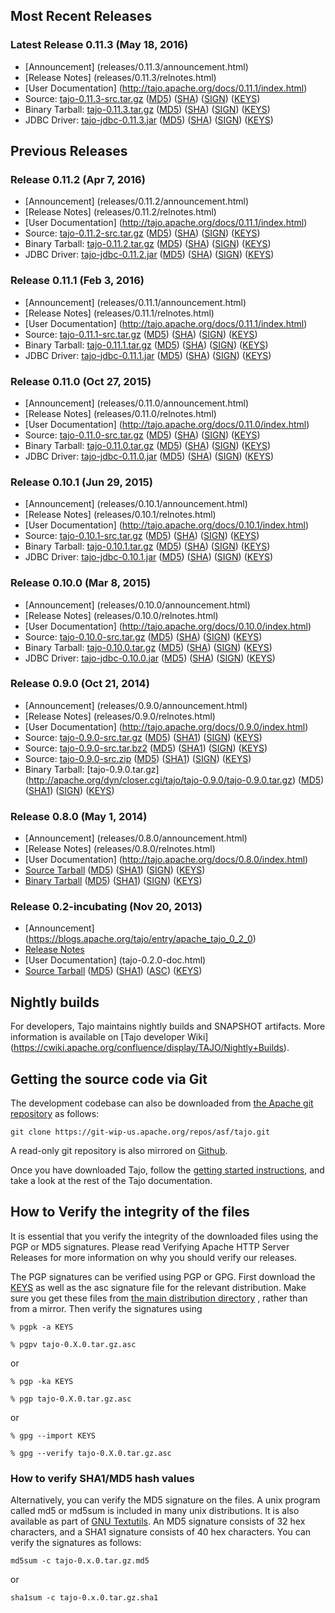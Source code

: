 <!--
  Licensed to the Apache Software Foundation (ASF) under one
  or more contributor license agreements.  See the NOTICE file
  distributed with this work for additional information
  regarding copyright ownership.  The ASF licenses this file
  to you under the Apache License, Version 2.0 (the
  "License"); you may not use this file except in compliance
  with the License.  You may obtain a copy of the License at

      http://www.apache.org/licenses/LICENSE-2.0

  Unless required by applicable law or agreed to in writing, software
  distributed under the License is distributed on an "AS IS" BASIS,
  WITHOUT WARRANTIES OR CONDITIONS OF ANY KIND, either express or implied.
  See the License for the specific language governing permissions and
  limitations under the License.
-->

## Most Recent Releases

### Latest Release 0.11.3 (May 18, 2016)
 * [Announcement] (releases/0.11.3/announcement.html)
 * [Release Notes] (releases/0.11.3/relnotes.html)
 * [User Documentation] (http://tajo.apache.org/docs/0.11.1/index.html)
 * Source: <a href='http://apache.org/dyn/closer.cgi/tajo/tajo-0.11.3/tajo-0.11.3-src.tar.gz' id='tajo-0.11.3-src'>tajo-0.11.3-src.tar.gz</a> ([MD5](http://www.apache.org/dist/tajo/tajo-0.11.3/tajo-0.11.3-src.tar.gz.md5)) ([SHA](http://www.apache.org/dist/tajo/tajo-0.11.3/tajo-0.11.3-src.tar.gz.sha512)) ([SIGN](http://www.apache.org/dist/tajo/tajo-0.11.3/tajo-0.11.3-src.tar.gz.asc)) ([KEYS](http://www.apache.org/dist/tajo/KEYS))
 * Binary Tarball: <a href='http://apache.org/dyn/closer.cgi/tajo/tajo-0.11.3/tajo-0.11.3.tar.gz' id='tajo-0.11.3-bin'>tajo-0.11.3.tar.gz</a> ([MD5](http://www.apache.org/dist/tajo/tajo-0.11.3/tajo-0.11.3.tar.gz.md5)) ([SHA](http://www.apache.org/dist/tajo/tajo-0.11.3/tajo-0.11.3.tar.gz.sha512)) ([SIGN](http://www.apache.org/dist/tajo/tajo-0.11.3/tajo-0.11.3.tar.gz.asc)) ([KEYS](http://www.apache.org/dist/tajo/KEYS))
 * JDBC Driver: <a href='http://apache.org/dyn/closer.cgi/tajo/tajo-0.11.3/tajo-jdbc-0.11.3.jar' id='tajo-jdbc-0.11.3'>tajo-jdbc-0.11.3.jar</a> ([MD5](http://www.apache.org/dist/tajo/tajo-0.11.3/tajo-jdbc-0.11.3.jar.md5)) ([SHA](http://www.apache.org/dist/tajo/tajo-0.11.3/tajo-jdbc-0.11.3.jar.sha512)) ([SIGN](http://www.apache.org/dist/tajo/tajo-0.11.3/tajo-jdbc-0.11.3.jar.asc)) ([KEYS](http://www.apache.org/dist/tajo/KEYS))

## Previous Releases
### Release 0.11.2 (Apr 7, 2016)
 * [Announcement] (releases/0.11.2/announcement.html)
 * [Release Notes] (releases/0.11.2/relnotes.html)
 * [User Documentation] (http://tajo.apache.org/docs/0.11.1/index.html)
 * Source: <a href='http://apache.org/dyn/closer.cgi/tajo/tajo-0.11.2/tajo-0.11.2-src.tar.gz' id='tajo-0.11.2-src'>tajo-0.11.2-src.tar.gz</a> ([MD5](http://www.apache.org/dist/tajo/tajo-0.11.2/tajo-0.11.2-src.tar.gz.md5)) ([SHA](http://www.apache.org/dist/tajo/tajo-0.11.2/tajo-0.11.2-src.tar.gz.sha512)) ([SIGN](http://www.apache.org/dist/tajo/tajo-0.11.2/tajo-0.11.2-src.tar.gz.asc)) ([KEYS](http://www.apache.org/dist/tajo/KEYS))
 * Binary Tarball: <a href='http://apache.org/dyn/closer.cgi/tajo/tajo-0.11.2/tajo-0.11.2.tar.gz' id='tajo-0.11.2-bin'>tajo-0.11.2.tar.gz</a> ([MD5](http://www.apache.org/dist/tajo/tajo-0.11.2/tajo-0.11.2.tar.gz.md5)) ([SHA](http://www.apache.org/dist/tajo/tajo-0.11.2/tajo-0.11.2.tar.gz.sha512)) ([SIGN](http://www.apache.org/dist/tajo/tajo-0.11.2/tajo-0.11.2.tar.gz.asc)) ([KEYS](http://www.apache.org/dist/tajo/KEYS))
 * JDBC Driver: <a href='http://apache.org/dyn/closer.cgi/tajo/tajo-0.11.2/tajo-jdbc-0.11.2.jar' id='tajo-jdbc-0.11.2'>tajo-jdbc-0.11.2.jar</a> ([MD5](http://www.apache.org/dist/tajo/tajo-0.11.2/tajo-jdbc-0.11.2.jar.md5)) ([SHA](http://www.apache.org/dist/tajo/tajo-0.11.2/tajo-jdbc-0.11.2.jar.sha512)) ([SIGN](http://www.apache.org/dist/tajo/tajo-0.11.2/tajo-jdbc-0.11.2.jar.asc)) ([KEYS](http://www.apache.org/dist/tajo/KEYS))

### Release 0.11.1 (Feb 3, 2016)
 * [Announcement] (releases/0.11.1/announcement.html)
 * [Release Notes] (releases/0.11.1/relnotes.html)
 * [User Documentation] (http://tajo.apache.org/docs/0.11.1/index.html)
 * Source: <a href='http://apache.org/dyn/closer.cgi/tajo/tajo-0.11.1/tajo-0.11.1-src.tar.gz' id='tajo-0.11.1-src'>tajo-0.11.1-src.tar.gz</a> ([MD5](http://www.apache.org/dist/tajo/tajo-0.11.1/tajo-0.11.1-src.tar.gz.md5)) ([SHA](http://www.apache.org/dist/tajo/tajo-0.11.1/tajo-0.11.1-src.tar.gz.sha512)) ([SIGN](http://www.apache.org/dist/tajo/tajo-0.11.1/tajo-0.11.1-src.tar.gz.asc)) ([KEYS](http://www.apache.org/dist/tajo/KEYS))
 * Binary Tarball: <a href='http://apache.org/dyn/closer.cgi/tajo/tajo-0.11.1/tajo-0.11.1.tar.gz' id='tajo-0.11.1-bin'>tajo-0.11.1.tar.gz</a> ([MD5](http://www.apache.org/dist/tajo/tajo-0.11.1/tajo-0.11.1.tar.gz.md5)) ([SHA](http://www.apache.org/dist/tajo/tajo-0.11.1/tajo-0.11.1.tar.gz.sha512)) ([SIGN](http://www.apache.org/dist/tajo/tajo-0.11.1/tajo-0.11.1.tar.gz.asc)) ([KEYS](http://www.apache.org/dist/tajo/KEYS))
 * JDBC Driver: <a href='http://apache.org/dyn/closer.cgi/tajo/tajo-0.11.1/tajo-jdbc-0.11.1.jar' id='tajo-jdbc-0.11.1'>tajo-jdbc-0.11.1.jar</a> ([MD5](http://www.apache.org/dist/tajo/tajo-0.11.1/tajo-jdbc-0.11.1.jar.md5)) ([SHA](http://www.apache.org/dist/tajo/tajo-0.11.1/tajo-jdbc-0.11.1.jar.sha512)) ([SIGN](http://www.apache.org/dist/tajo/tajo-0.11.1/tajo-jdbc-0.11.1.jar.asc)) ([KEYS](http://www.apache.org/dist/tajo/KEYS))


### Release 0.11.0 (Oct 27, 2015)
 * [Announcement] (releases/0.11.0/announcement.html)
 * [Release Notes] (releases/0.11.0/relnotes.html)
 * [User Documentation] (http://tajo.apache.org/docs/0.11.0/index.html)
 * Source: <a href='http://apache.org/dyn/closer.cgi/tajo/tajo-0.11.0/tajo-0.11.0-src.tar.gz' id='tajo-0.11.0-src'>tajo-0.11.0-src.tar.gz</a> ([MD5](http://www.apache.org/dist/tajo/tajo-0.11.0/tajo-0.11.0-src.tar.gz.md5)) ([SHA](http://www.apache.org/dist/tajo/tajo-0.11.0/tajo-0.11.0-src.tar.gz.sha512)) ([SIGN](http://www.apache.org/dist/tajo/tajo-0.11.0/tajo-0.11.0-src.tar.gz.asc)) ([KEYS](http://www.apache.org/dist/tajo/KEYS))
 * Binary Tarball: <a href='http://apache.org/dyn/closer.cgi/tajo/tajo-0.11.0/tajo-0.11.0.tar.gz' id='tajo-0.11.0-bin'>tajo-0.11.0.tar.gz</a> ([MD5](http://www.apache.org/dist/tajo/tajo-0.11.0/tajo-0.11.0.tar.gz.md5)) ([SHA](http://www.apache.org/dist/tajo/tajo-0.11.0/tajo-0.11.0.tar.gz.sha512)) ([SIGN](http://www.apache.org/dist/tajo/tajo-0.11.0/tajo-0.11.0.tar.gz.asc)) ([KEYS](http://www.apache.org/dist/tajo/KEYS))
 * JDBC Driver: <a href='http://apache.org/dyn/closer.cgi/tajo/tajo-0.11.0/tajo-jdbc-0.11.0.jar' id='tajo-jdbc-0.11.0'>tajo-jdbc-0.11.0.jar</a> ([MD5](http://www.apache.org/dist/tajo/tajo-0.11.0/tajo-jdbc-0.11.0.jar.md5)) ([SHA](http://www.apache.org/dist/tajo/tajo-0.11.0/tajo-jdbc-0.11.0.jar.sha512)) ([SIGN](http://www.apache.org/dist/tajo/tajo-0.11.0/tajo-jdbc-0.11.0.jar.asc)) ([KEYS](http://www.apache.org/dist/tajo/KEYS))

### Release 0.10.1 (Jun 29, 2015)

 * [Announcement] (releases/0.10.1/announcement.html)
 * [Release Notes] (releases/0.10.1/relnotes.html)
 * [User Documentation] (http://tajo.apache.org/docs/0.10.1/index.html)
 * Source: <a href='http://apache.org/dyn/closer.cgi/tajo/tajo-0.10.1/tajo-0.10.1-src.tar.gz' id='tajo-0.10.1-src'>tajo-0.10.1-src.tar.gz</a> ([MD5](http://www.apache.org/dist/tajo/tajo-0.10.1/tajo-0.10.1-src.tar.gz.md5)) ([SHA](http://www.apache.org/dist/tajo/tajo-0.10.1/tajo-0.10.1-src.tar.gz.sha512)) ([SIGN](http://www.apache.org/dist/tajo/tajo-0.10.1/tajo-0.10.1-src.tar.gz.asc)) ([KEYS](http://www.apache.org/dist/tajo/KEYS))
 * Binary Tarball: <a href='http://apache.org/dyn/closer.cgi/tajo/tajo-0.10.1/tajo-0.10.1.tar.gz' id='tajo-0.10.1-bin'>tajo-0.10.1.tar.gz</a> ([MD5](http://www.apache.org/dist/tajo/tajo-0.10.1/tajo-0.10.1.tar.gz.md5)) ([SHA](http://www.apache.org/dist/tajo/tajo-0.10.1/tajo-0.10.1.tar.gz.sha512)) ([SIGN](http://www.apache.org/dist/tajo/tajo-0.10.1/tajo-0.10.1.tar.gz.asc)) ([KEYS](http://www.apache.org/dist/tajo/KEYS))
 * JDBC Driver: <a href='http://apache.org/dyn/closer.cgi/tajo/tajo-0.10.1/tajo-jdbc-0.10.1.jar' id='tajo-jdbc-0.10.1'>tajo-jdbc-0.10.1.jar</a> ([MD5](http://www.apache.org/dist/tajo/tajo-0.10.1/tajo-jdbc-0.10.1.jar.md5)) ([SHA](http://www.apache.org/dist/tajo/tajo-0.10.1/tajo-jdbc-0.10.1.jar.sha512)) ([SIGN](http://www.apache.org/dist/tajo/tajo-0.10.1/tajo-jdbc-0.10.1.jar.asc)) ([KEYS](http://www.apache.org/dist/tajo/KEYS))

### Release 0.10.0 (Mar 8, 2015)

 * [Announcement] (releases/0.10.0/announcement.html)
 * [Release Notes] (releases/0.10.0/relnotes.html)
 * [User Documentation] (http://tajo.apache.org/docs/0.10.0/index.html)
 * Source: <a href='http://apache.org/dyn/closer.cgi/tajo/tajo-0.10.0/tajo-0.10.0-src.tar.gz' id='tajo-0.10.0-src'>tajo-0.10.0-src.tar.gz</a> ([MD5](http://www.apache.org/dist/tajo/tajo-0.10.0/tajo-0.10.0-src.tar.gz.md5)) ([SHA](http://www.apache.org/dist/tajo/tajo-0.10.0/tajo-0.10.0-src.tar.gz.sha)) ([SIGN](http://www.apache.org/dist/tajo/tajo-0.10.0/tajo-0.10.0-src.tar.gz.asc)) ([KEYS](http://www.apache.org/dist/tajo/KEYS))
 * Binary Tarball: <a href='http://apache.org/dyn/closer.cgi/tajo/tajo-0.10.0/tajo-0.10.0.tar.gz' id='tajo-0.10.0-bin'>tajo-0.10.0.tar.gz</a> ([MD5](http://www.apache.org/dist/tajo/tajo-0.10.0/tajo-0.10.0.tar.gz.md5)) ([SHA](http://www.apache.org/dist/tajo/tajo-0.10.0/tajo-0.10.0.tar.gz.sha)) ([SIGN](http://www.apache.org/dist/tajo/tajo-0.10.0/tajo-0.10.0.tar.gz.asc)) ([KEYS](http://www.apache.org/dist/tajo/KEYS))
 * JDBC Driver: <a href='http://apache.org/dyn/closer.cgi/tajo/tajo-0.10.0/tajo-jdbc-0.10.0.jar' id='tajo-jdbc-0.10.0'>tajo-jdbc-0.10.0.jar</a> ([MD5](http://www.apache.org/dist/tajo/tajo-0.10.0/tajo-jdbc-0.10.0.jar.md5)) ([SHA](http://www.apache.org/dist/tajo/tajo-0.10.0/tajo-jdbc-0.10.0.jar.sha)) ([SIGN](http://www.apache.org/dist/tajo/tajo-0.10.0/tajo-jdbc-0.10.0.jar.asc)) ([KEYS](http://www.apache.org/dist/tajo/KEYS))

### Release 0.9.0 (Oct 21, 2014)

 * [Announcement] (releases/0.9.0/announcement.html)
 * [Release Notes] (releases/0.9.0/relnotes.html)
 * [User Documentation] (http://tajo.apache.org/docs/0.9.0/index.html)
 * Source: [tajo-0.9.0-src.tar.gz](http://apache.org/dyn/closer.cgi/tajo/tajo-0.9.0/tajo-0.9.0-src.tar.gz) ([MD5](http://www.apache.org/dist/tajo/tajo-0.9.0/tajo-0.9.0-src.tar.gz.md5)) ([SHA1](http://www.apache.org/dist/tajo/tajo-0.9.0/tajo-0.9.0-src.tar.gz.sha)) ([SIGN](http://www.apache.org/dist/tajo/tajo-0.9.0/tajo-0.9.0-src.tar.gz.asc)) ([KEYS](http://www.apache.org/dist/tajo/KEYS))
 * Source: [tajo-0.9.0-src.tar.bz2](http://apache.org/dyn/closer.cgi/tajo/tajo-0.9.0/tajo-0.9.0-src.tar.bz2) ([MD5](http://www.apache.org/dist/tajo/tajo-0.9.0/tajo-0.9.0-src.tar.bz2.md5)) ([SHA1](http://www.apache.org/dist/tajo/tajo-0.9.0/tajo-0.9.0-src.tar.bz2.sha)) ([SIGN](http://www.apache.org/dist/tajo/tajo-0.9.0/tajo-0.9.0-src.tar.bz2.asc)) ([KEYS](http://www.apache.org/dist/tajo/KEYS))
 * Source: [tajo-0.9.0-src.zip](http://apache.org/dyn/closer.cgi/tajo/tajo-0.9.0/tajo-0.9.0-src.zip) ([MD5](http://www.apache.org/dist/tajo/tajo-0.9.0/tajo-0.9.0-src.zip.md5)) ([SHA1](http://www.apache.org/dist/tajo/tajo-0.9.0/tajo-0.9.0-src.zip.sha)) ([SIGN](http://www.apache.org/dist/tajo/tajo-0.9.0/tajo-0.9.0-src.zip.asc)) ([KEYS](http://www.apache.org/dist/tajo/KEYS))
 * Binary Tarball: [tajo-0.9.0.tar.gz] (http://apache.org/dyn/closer.cgi/tajo/tajo-0.9.0/tajo-0.9.0.tar.gz) ([MD5](http://www.apache.org/dist/tajo/tajo-0.9.0/tajo-0.9.0.tar.gz.md5)) ([SHA1](http://www.apache.org/dist/tajo/tajo-0.9.0/tajo-0.9.0.tar.gz.sha)) ([SIGN](http://www.apache.org/dist/tajo/tajo-0.9.0/tajo-0.9.0.tar.gz.asc)) ([KEYS](http://www.apache.org/dist/tajo/KEYS))


### Release 0.8.0 (May 1, 2014)

 * [Announcement] (releases/0.8.0/announcement.html)
 * [Release Notes] (releases/0.8.0/relnotes.html)
 * [User Documentation] (http://tajo.apache.org/docs/0.8.0/index.html)
 * [Source Tarball](http://apache.org/dyn/closer.cgi/tajo/tajo-0.8.0/tajo-0.8.0-src.tar.gz) ([MD5](http://www.apache.org/dist/tajo/tajo-0.8.0/tajo-0.8.0-src.tar.gz.md5)) ([SHA1](http://www.apache.org/dist/tajo/tajo-0.8.0/tajo-0.8.0-src.tar.gz.sha)) ([SIGN](http://www.apache.org/dist/tajo/tajo-0.8.0/tajo-0.8.0-src.tar.gz.asc)) ([KEYS](http://www.apache.org/dist/tajo/KEYS))
 * [Binary Tarball](http://apache.org/dyn/closer.cgi/tajo/tajo-0.8.0/tajo-0.8.0.tar.gz) ([MD5](http://www.apache.org/dist/tajo/tajo-0.8.0/tajo-0.8.0.tar.gz.md5)) ([SHA1](http://www.apache.org/dist/tajo/tajo-0.8.0/tajo-0.8.0.tar.gz.sha)) ([SIGN](http://www.apache.org/dist/tajo/tajo-0.8.0/tajo-0.8.0.tar.gz.asc)) ([KEYS](http://www.apache.org/dist/tajo/KEYS))

### Release 0.2-incubating (Nov 20, 2013)
 * [Announcement] (https://blogs.apache.org/tajo/entry/apache_tajo_0_2_0)
 * [Release Notes](http://s.apache.org/tajo-0.2-release-notes)
 * [User Documentation] (tajo-0.2.0-doc.html)
 * [Source Tarball](http://apache.org/dyn/closer.cgi/tajo/tajo-0.2.0-incubating/tajo-0.2.0-incubating-src.tar.gz) ([MD5](http://www.apache.org/dist/tajo/tajo-0.2.0-incubating/tajo-0.2.0-incubating-src.tar.gz.md5)) ([SHA1](http://www.apache.org/dist/tajo/tajo-0.2.0-incubating/tajo-0.2.0-incubating-src.tar.gz.sha1)) ([ASC](http://www.apache.org/dist/tajo/tajo-0.2.0-incubating/tajo-0.2.0-incubating-src.tar.gz.asc)) ([KEYS](http://www.apache.org/dist/tajo/KEYS))

## Nightly builds

For developers, Tajo maintains nightly builds and SNAPSHOT artifacts. More information is available on [Tajo developer Wiki] (https://cwiki.apache.org/confluence/display/TAJO/Nightly+Builds).

## Getting the source code via Git

The development codebase can also be downloaded from [the Apache git repository](https://git-wip-us.apache.org/repos/asf/tajo.git) as follows:

```
git clone https://git-wip-us.apache.org/repos/asf/tajo.git
```

A read-only git repository is also mirrored on [Github](https://github.com/apache/tajo).

Once you have downloaded Tajo, follow the [getting started instructions](http://tajo.apache.org/docs/current/getting_started.html), and take a look at the rest of the Tajo documentation.

## <a name="Verification"></a>How to Verify the integrity of the files

It is essential that you verify the integrity of the downloaded files using the PGP or MD5 signatures. Please read Verifying Apache HTTP Server Releases for more information on why you should verify our releases.

The PGP signatures can be verified using PGP or GPG. First download the [KEYS](http://www.apache.org/dist/tajo/KEYS) as well as the asc signature file for the relevant distribution. Make sure you get these files from [the main distribution directory](http://www.apache.org/dist/tajo/) , rather than from a mirror. Then verify the signatures using

```
% pgpk -a KEYS

% pgpv tajo-0.X.0.tar.gz.asc
```

or


``` 
% pgp -ka KEYS

% pgp tajo-0.X.0.tar.gz.asc
```

or 

```
% gpg --import KEYS

% gpg --verify tajo-0.X.0.tar.gz.asc
```

### How to verify SHA1/MD5 hash values

Alternatively, you can verify the MD5 signature on the files. A unix program called md5 or md5sum is included in many unix distributions. It is also available as part of [GNU Textutils](http://www.gnu.org/software/textutils/textutils.html). An MD5 signature consists of 32 hex characters, and a SHA1 signature consists of 40 hex characters. You can verify the signatures as follows:

```
md5sum -c tajo-0.x.0.tar.gz.md5
```

or

```
sha1sum -c tajo-0.x.0.tar.gz.sha1
```
